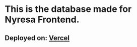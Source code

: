 <h1>This is the database made for Nyresa Frontend.</h1> 

<h2>Deployed on: <a href="https://nyresa-database.vercel.app/" target="_blank">Vercel</a></h2>
